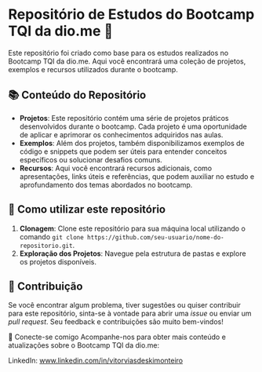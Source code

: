 # Repositório de Estudos do Bootcamp TQI da dio.me 🚀

Este repositório foi criado como base para os estudos realizados no Bootcamp TQI da dio.me. Aqui você encontrará uma coleção de projetos, exemplos e recursos utilizados durante o bootcamp.

## 📚 Conteúdo do Repositório

- **Projetos**: Este repositório contém uma série de projetos práticos desenvolvidos durante o bootcamp. Cada projeto é uma oportunidade de aplicar e aprimorar os conhecimentos adquiridos nas aulas.
- **Exemplos**: Além dos projetos, também disponibilizamos exemplos de código e snippets que podem ser úteis para entender conceitos específicos ou solucionar desafios comuns.
- **Recursos**: Aqui você encontrará recursos adicionais, como apresentações, links úteis e referências, que podem auxiliar no estudo e aprofundamento dos temas abordados no bootcamp.

## 📝 Como utilizar este repositório

1. **Clonagem**: Clone este repositório para sua máquina local utilizando o comando `git clone https://github.com/seu-usuario/nome-do-repositorio.git`.
2. **Exploração dos Projetos**: Navegue pela estrutura de pastas e explore os projetos disponíveis.

## 🤝 Contribuição

Se você encontrar algum problema, tiver sugestões ou quiser contribuir para este repositório, sinta-se à vontade para abrir uma *issue* ou enviar um *pull request*. Seu feedback e contribuições são muito bem-vindos!

👥 Conecte-se comigo
Acompanhe-nos para obter mais conteúdo e atualizações sobre o Bootcamp TQI da dio.me:

LinkedIn: www.linkedin.com/in/vitorviasdeskimonteiro
